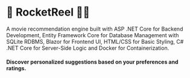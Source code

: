 # 🚀 RocketReel 🍿🔥
A movie recommendation engine built with ASP .NET Core for Backend Development, Entity Framework Core for Database Management with SQLite RDBMS, Blazor for Frontend UI, HTML/CSS for Basic Styling, C# .NET Core for Server-Side Logic and Docker for Containerization. 
#### Discover personalized suggestions based on your preferences and ratings.
